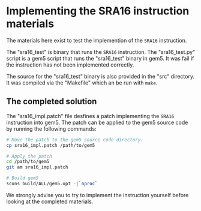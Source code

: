 # Implementing the SRA16 instruction materials

The materials here exist to test the implemention of the `SRA16` instruction.

The "sra16_test" is binary that runs the `SRA16` instruction. The "sra16_test.py" script is a gem5 script that runs the "sra16_test" binary in gem5. It was fail if the instruction has not been implemented correctly.

The source for the "sra16_test" binary is also provided in the "src" directory. It was compiled via the "Makefile" which an be run with `make`.

## The completed solution

The "sra16_impl.patch" file desfines a patch  implementing the `SRA16` instruction into gem5. The patch can be applied to the gem5 source code by running the following commands:

```sh
# Move the patch to the gem5 source code directory.
cp sra16_impl.patch /path/to/gem5

# Apply the patch
cd /path/to/gem5
git am sra16_impl.patch

# Build gem5
scons build/ALL/gem5.opt -j`nproc`
```

We strongly advise you to try to implement the instruction yourself before looking at the completed materials.

